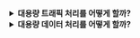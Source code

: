 <details>
    <summary><b>대용량 트래픽 처리를 어떻게 할까?</b></summary>
</details>

<details>
    <summary><b>대용량 데이터 처리를 어떻게 할까?</b></summary>
</details>